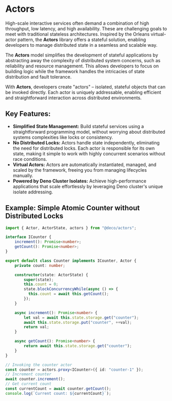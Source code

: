 # Actors

High-scale interactive services often demand a combination of high throughput, low latency, and high availability. These are challenging goals to meet with traditional stateless architectures. Inspired by the Orleans virtual-actor pattern, the **Actors** library offers a stateful solution, enabling developers to manage distributed state in a seamless and scalable way.

The **Actors** model simplifies the development of stateful applications by abstracting away the complexity of distributed system concerns, such as reliability and resource management. This allows developers to focus on building logic while the framework handles the intricacies of state distribution and fault tolerance.

With **Actors**, developers create "actors" – isolated, stateful objects that can be invoked directly. Each actor is uniquely addressable, enabling efficient and straightforward interaction across distributed environments.

## Key Features:
- **Simplified State Management:** Build stateful services using a straightforward programming model, without worrying about distributed systems complexities like locks or consistency.
- **No Distributed Locks:** Actors handle state independently, eliminating the need for distributed locks. Each actor is responsible for its own state, making it simple to work with highly concurrent scenarios without race conditions.
- **Virtual Actors:** Actors are automatically instantiated, managed, and scaled by the framework, freeing you from managing lifecycles manually.
- **Powered by Deno Cluster Isolates:** Achieve high-performance applications that scale effortlessly by leveraging Deno cluster's unique isolate addressing.

## Example: Simple Atomic Counter without Distributed Locks

```typescript
import { Actor, ActorState, actors } from "@deco/actors";

interface ICounter {
    increment(): Promise<number>;
    getCount(): Promise<number>;
}

export default class Counter implements ICounter, Actor {
    private count: number;

    constructor(state: ActorState) {
        super(state);
        this.count = 0;
        state.blockConcurrencyWhile(async () => {
          this.count = await this.getCount();
        });
    }

    async increment(): Promise<number> {
        let val = await this.state.storage.get("counter");
        await this.state.storage.put("counter", ++val);
        return val;
    }

    async getCount(): Promise<number> {
        return await this.state.storage.get("counter");
    }
}

// Invoking the counter actor
const counter = actors.proxy<ICounter>({ id: "counter-1" });
// Increment counter
await counter.increment();
// Get current count
const currentCount = await counter.getCount();
console.log(`Current count: ${currentCount}`);

```
